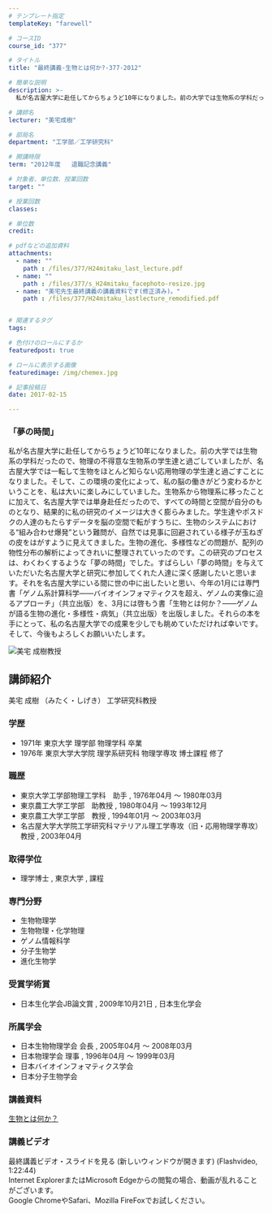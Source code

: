 ```yaml
---
# テンプレート指定
templateKey: "farewell"

# コースID
course_id: "377"

# タイトル
title: "最終講義-生物とは何か?-377-2012"

# 簡単な説明
description: >-
  私が名古屋大学に赴任してからちょうど10年になりました。前の大学では生物系の学科だったので、物理の不得意な生物系の学生達と過ごしていましたが、名古屋大学では一転して生物をほとんど知らない応用物理の...

# 講師名
lecturer: "美宅成樹"

# 部局名
department: "工学部／工学研究科"

# 開講時限
term: "2012年度	退職記念講義"

# 対象者、単位数、授業回数
target: ""

# 授業回数
classes: 

# 単位数
credit: 

# pdfなどの追加資料
attachments: 
  - name: "" 
    path : /files/377/H24mitaku_last_lecture.pdf
  - name: "" 
    path : /files/377/s_H24mitaku_facephoto-resize.jpg
  - name: "美宅先生最終講義の講義資料です(修正済み)。" 
    path : /files/377/H24mitaku_lastlecture_remodified.pdf


# 関連するタグ
tags:

# 色付けのロールにするか
featuredpost: true

# ロールに表示する画像
featuredimage: /img/chemex.jpg

# 記事投稿日
date: 2017-02-15

---
```

### 「夢の時間」

私が名古屋大学に赴任してからちょうど10年になりました。前の大学では生物系の学科だったので、物理の不得意な生物系の学生達と過ごしていましたが、名古屋大学では一転して生物をほとんど知らない応用物理の学生達と過ごすことになりました。そして、この環境の変化によって、私の脳の働きがどう変わるかということを、私は大いに楽しみにしていました。生物系から物理系に移ったことに加えて、名古屋大学では単身赴任だったので、すべての時間と空間が自分のものとなり、結果的に私の研究のイメージは大きく膨らみました。学生達やポスドクの人達のもたらすデータを脳の空間で転がすうちに、生物のシステムにおける“組み合わせ爆発”という難問が、自然では見事に回避されている様子が玉ねぎの皮をはがすように見えてきました。生物の進化、多様性などの問題が、配列の物性分布の解析によってきれいに整理されていったのです。この研究のプロセスは、わくわくするような「夢の時間」でした。すばらしい「夢の時間」を与えていただいた名古屋大学と研究に参加してくれた人達に深く感謝したいと思います。それを名古屋大学にいる間に世の中に出したいと思い、今年の1月には専門書「ゲノム系計算科学——バイオインフォマティクスを超え、ゲノムの実像に迫るアプローチ」（共立出版）を、3月には啓もう書「生物とは何か？——ゲノムが語る生物の進化・多様性・病気」（共立出版）を出版しました。それらの本を手にとって、私の名古屋大学での成果を少しでも眺めていただければ幸いです。そして、今後もよろしくお願いいたします。

![美宅 成樹教授](/files/377/s_H24mitaku_facephoto-resize.jpg) 
## 講師紹介

美宅 成樹 （みたく・しげき） 工学研究科教授 

### 学歴

  * 1971年 東京大学 理学部 物理学科 卒業
  * 1976年 東京大学大学院 理学系研究科 物理学専攻 博士課程 修了

### 職歴

  * 東京大学工学部物理工学科　助手 , 1976年04月 〜 1980年03月
  * 東京農工大学工学部　助教授 , 1980年04月 〜 1993年12月
  * 東京農工大学工学部　教授 , 1994年01月 〜 2003年03月
  * 名古屋大学大学院工学研究科マテリアル理工学専攻（旧・応用物理学専攻）　教授 , 2003年04月

### 取得学位

  * 理学博士 , 東京大学 , 課程

### 専門分野

  * 生物物理学
  * 生物物理・化学物理
  * ゲノム情報科学
  * 分子生物学
  * 進化生物学

### 受賞学術賞

  * 日本生化学会JB論文賞 , 2009年10月21日 , 日本生化学会

### 所属学会

  * 日本生物物理学会 会長 , 2005年04月 〜 2008年03月
  * 日本物理学会 理事 , 1996年04月 〜 1999年03月
  * 日本バイオインフォマティクス学会
  * 日本分子生物学会
### 講義資料


[生物とは何か？](/files/377/H24mitaku_lastlecture_remodified.pdf) 

### 講義ビデオ

最終講義ビデオ・スライドを見る (新しいウィンドウが開きます) (Flashvideo, 1:22:44)  
Internet ExplorerまたはMicrosoft Edgeからの閲覧の場合、動画が乱れることがございます。  
Google ChromeやSafari、Mozilla FireFoxでお試しください。